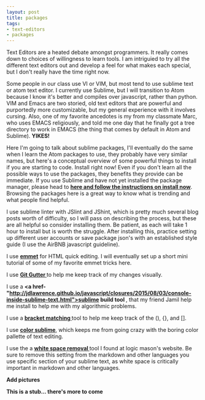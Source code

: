 ```yaml
---
layout: post
title: packages
tags: 
- text-editors
- packages
---
```


Text Editors are a heated debate amongst programmers. It really comes down to choices of willingness to learn tools. I am intriguied to try all the different text editors out and develop a feel for what makes each special, but I don't really have the time right now. 

Some people in our class use VI or VIM, but most tend to use sublime text or atom text editor. I currently use Sublime, but I will transition to Atom because I know it's better and compiles over javascript, rather than python. VIM and Emacs are two storied, old text editors that are powerful and purportedly more customizable, but my general experience with it involves cursing. Also, one of my favorite ancedotes is my from my classmate Marc, who uses EMACS religiously, and told me one day that he finally got a tree directory to work in EMACS (the thing that comes by default in Atom and Sublime). **YIKES!**

Here I'm going to talk about sublime packages, I'll eventually do the same when I learn the Atom packages to use, they probably have very similar names, but here's a conceptual overview of some powerful things to install if you are starting to code.
Install right now! Even if you don't learn all the possible ways to use the packages, they benefits they provide can be immediate. If you use Sublime and have not yet installed the package manager, please head to <strong><a href="https://packagecontrol.io/">here and follow the instructions on install now</a></strong>. Browsing the packages here is a great way to know what is trending and what people find helpful.

I use sublime linter with JSlint and JShint, which is pretty much several blog posts worth of difficulty, so I will pass on describing the process, but these are all helpful so consider installing them. Be patient, as each will take 1 hour to install but is worth the struggle. After installing this, practice setting up different user accounts or save package json's with an established style guide (I use the AirBNB javascript guideline).

I use <strong><a href="https://gist.github.com/max-mykhailenko/41d0c3991d92f38dcbc6">emmet</a></strong> for HTML quick editing. I will eventually set up a short mini tutorial of some of my favorite emmet tricks here.

I use <strong><a href="https://packagecontrol.io/packages/GitGutter"> Git Gutter </a> </strong>to help me keep track of my changes visually.

I use a <strong><a href-"http://jdlawrence.github.io/javascript/closures/2015/08/03/console-inside-sublime-text.html">sublime build tool </a></strong>, that my friend Jamil help me install to help me with my algorithmic problems.

I use a <strong><a href="https://packagecontrol.io/packages/BracketHighlighter">bracket matching </a></strong> tool to help me keep track of the (), {}, and []. 

I use <strong><a href="http://colorsublime.com/">color sublime</a></strong>, which keeps me from going crazy with the boring color pallette of text editing. 

I use the a <strong><a href="http://logicmason.com/2013/strip-trailing-whitespace-every-time-you-save-a-file-in-sublime-text/"> white space removal </a></strong> tool I found at logic mason's website. Be sure to remove this setting from the markdown and other languages you use specific section of your sublime text, as white space is critically important in markdown and other languages.

**Add pictures**

**This is a stub... there's more to come**
